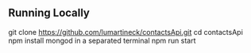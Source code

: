 ## Running Locally

git clone https://github.com/lumartineck/contactsApi.git
cd contactsApi
npm install
mongod in a separated terminal
npm run start